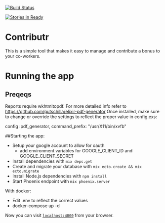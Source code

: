 

[![Build Status](https://travis-ci.org/IngageGroup/Contributr.svg?branch=master)](https://travis-ci.org/IngageGroup/Contributr)


[![Stories in Ready](https://badge.waffle.io/IngageGroup/Contributr.png?label=ready&title=Ready)](https://waffle.io/IngageGroup/Contributr)


# Contributr

This is a simple tool that makes it easy to manage and contribute a bonus to your co-workers. 

# Running the app

## Preqeqs
Reports require wkhtmltopdf. For more detailed info refer to https://github.com/gutschilla/elixir-pdf-generator
Once installed, make sure to change or override the settings to reflect the proper value in config.exs:

config :pdf_generator,
       command_prefix: "/usr/X11/bin/xvfb"


##Starting the app:
  
  * Setup your google account to allow for oauth
    * add environment variables for GOOGLE_CLIENT_ID and GOOGLE_CLIENT_SECRET
  * Install dependencies with `mix deps.get`
  * Create and migrate your database with `mix ecto.create && mix ecto.migrate`
  * Install Node.js dependencies with `npm install`
  * Start Phoenix endpoint with `mix phoenix.server`
  
  
With docker:

  * Edit .env to reflect the correct values
  * docker-compose up -d   

Now you can visit [`localhost:4000`](http://localhost:4000) from your browser.

